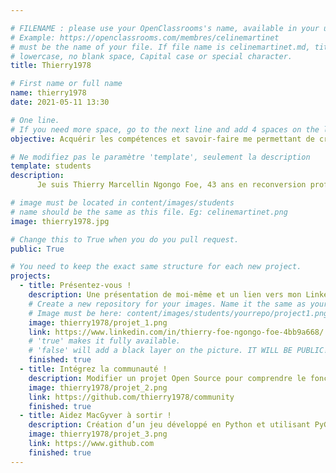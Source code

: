 ```yaml
---

# FILENAME : please use your OpenClassrooms's name, available in your url.
# Example: https://openclassrooms.com/membres/celinemartinet
# must be the name of your file. If file name is celinemartinet.md, title is celinemartinet.
# lowercase, no blank space, Capital case or special character.
title: Thierry1978

# First name or full name
name: thierry1978
date: 2021-05-11 13:30

# One line.
# If you need more space, go to the next line and add 4 spaces on the left, as in 'description'.
objective: Acquérir les compétences et savoir-faire me permettant de créer une application de bout en bout en 12 mois.

# Ne modifiez pas le paramètre 'template', seulement la description
template: students
description:
      Je suis Thierry Marcellin Ngongo Foe, 43 ans en reconversion professionnelle comme Dev d’application ios.J’ai une longue expérience dans la relation clientèle,et ce, depuis les années 2000.J’ai travaillé soit en CDD soit en intérim avec une interruption de 2008 à 2011 en CDI pour l’entreprise hygena cuisine ou j’étais concepteur de cuisines 3D.Par la suite,j'ai continué en tant que téléconseiller chargé de clientèle avec une autre petite interruption en 2018 pour une petite formation dans le développement Web. Ma dernière expérience s’est arrêtée fin février 2021. Aujourd’hui, j’ai enfin l’opportunité d’une reconversion complète comme développeur d’applications iOS.

# image must be located in content/images/students
# name should be the same as this file. Eg: celinemartinet.png
image: thierry1978.jpg

# Change this to True when you do you pull request.
public: True

# You need to keep the exact same structure for each new project.
projects:
  - title: Présentez-vous !
    description: Une présentation de moi-même et un lien vers mon LinkedIn.
    # Create a new repository for your images. Name it the same as your nickname and profile picture.
    # Image must be here: content/images/students/yourrepo/project1.png
    image: thierry1978/projet_1.png
    link: https://www.linkedin.com/in/thierry-foe-ngongo-foe-4bb9a668/
    # 'true' makes it fully available.
    # 'false' will add a black layer on the picture. IT WILL BE PUBLIC!
    finished: true
  - title: Intégrez la communauté !
    description: Modifier un projet Open Source pour comprendre le fonctionnement de Git, de Github
    image: thierry1978/projet_2.png
    link: https://github.com/thierry1978/community
    finished: true
  - title: Aidez MacGyver à sortir !
    description: Création d’un jeu développé en Python et utilisant PyGame.
    image: thierry1978/projet_3.png
    link: https://www.github.com
    finished: true
---
```

